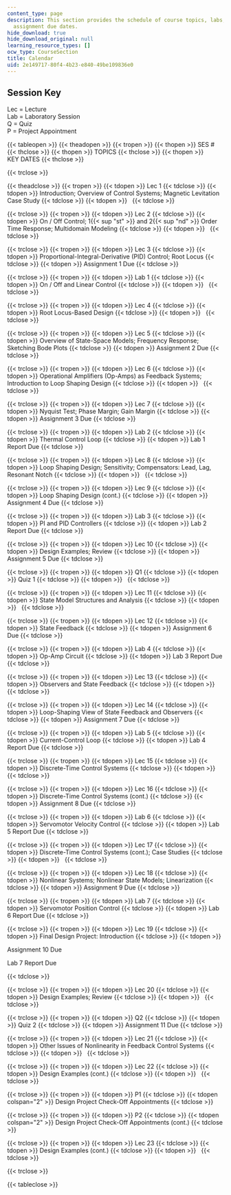 ```yaml
---
content_type: page
description: This section provides the schedule of course topics, labs, quizzes, and
  assignment due dates.
hide_download: true
hide_download_original: null
learning_resource_types: []
ocw_type: CourseSection
title: Calendar
uid: 2e149717-80f4-4b23-e840-49be109836e0
---
```


Session Key
-----------

Lec = Lecture  
Lab = Laboratory Session  
Q = Quiz  
P = Project Appointment

{{< tableopen >}}
{{< theadopen >}}
{{< tropen >}}
{{< thopen >}}
SES #
{{< thclose >}}
{{< thopen >}}
TOPICS
{{< thclose >}}
{{< thopen >}}
KEY DATES
{{< thclose >}}

{{< trclose >}}

{{< theadclose >}}
{{< tropen >}}
{{< tdopen >}}
Lec 1
{{< tdclose >}}
{{< tdopen >}}
Introduction; Overview of Control Systems; Magnetic Levitation Case Study
{{< tdclose >}}
{{< tdopen >}}
 
{{< tdclose >}}

{{< trclose >}}
{{< tropen >}}
{{< tdopen >}}
Lec 2
{{< tdclose >}}
{{< tdopen >}}
On / Off Control; 1{{< sup "st" >}} and 2{{< sup "nd" >}} Order Time Response; Multidomain Modeling
{{< tdclose >}}
{{< tdopen >}}
 
{{< tdclose >}}

{{< trclose >}}
{{< tropen >}}
{{< tdopen >}}
Lec 3
{{< tdclose >}}
{{< tdopen >}}
Proportional-Integral-Derivative (PID) Control; Root Locus
{{< tdclose >}}
{{< tdopen >}}
Assignment 1 Due
{{< tdclose >}}

{{< trclose >}}
{{< tropen >}}
{{< tdopen >}}
Lab 1
{{< tdclose >}}
{{< tdopen >}}
On / Off and Linear Control
{{< tdclose >}}
{{< tdopen >}}
 
{{< tdclose >}}

{{< trclose >}}
{{< tropen >}}
{{< tdopen >}}
Lec 4
{{< tdclose >}}
{{< tdopen >}}
Root Locus-Based Design
{{< tdclose >}}
{{< tdopen >}}
 
{{< tdclose >}}

{{< trclose >}}
{{< tropen >}}
{{< tdopen >}}
Lec 5
{{< tdclose >}}
{{< tdopen >}}
Overview of State-Space Models; Frequency Response; Sketching Bode Plots
{{< tdclose >}}
{{< tdopen >}}
Assignment 2 Due
{{< tdclose >}}

{{< trclose >}}
{{< tropen >}}
{{< tdopen >}}
Lec 6
{{< tdclose >}}
{{< tdopen >}}
Operational Amplifiers (Op-Amps) as Feedback Systems; Introduction to Loop Shaping Design
{{< tdclose >}}
{{< tdopen >}}
 
{{< tdclose >}}

{{< trclose >}}
{{< tropen >}}
{{< tdopen >}}
Lec 7
{{< tdclose >}}
{{< tdopen >}}
Nyquist Test; Phase Margin; Gain Margin
{{< tdclose >}}
{{< tdopen >}}
Assignment 3 Due
{{< tdclose >}}

{{< trclose >}}
{{< tropen >}}
{{< tdopen >}}
Lab 2
{{< tdclose >}}
{{< tdopen >}}
Thermal Control Loop
{{< tdclose >}}
{{< tdopen >}}
Lab 1 Report Due
{{< tdclose >}}

{{< trclose >}}
{{< tropen >}}
{{< tdopen >}}
Lec 8
{{< tdclose >}}
{{< tdopen >}}
Loop Shaping Design; Sensitivity; Compensators: Lead, Lag, Resonant Notch
{{< tdclose >}}
{{< tdopen >}}
 
{{< tdclose >}}

{{< trclose >}}
{{< tropen >}}
{{< tdopen >}}
Lec 9
{{< tdclose >}}
{{< tdopen >}}
Loop Shaping Design (cont.)
{{< tdclose >}}
{{< tdopen >}}
Assignment 4 Due
{{< tdclose >}}

{{< trclose >}}
{{< tropen >}}
{{< tdopen >}}
Lab 3
{{< tdclose >}}
{{< tdopen >}}
PI and PID Controllers
{{< tdclose >}}
{{< tdopen >}}
Lab 2 Report Due
{{< tdclose >}}

{{< trclose >}}
{{< tropen >}}
{{< tdopen >}}
Lec 10
{{< tdclose >}}
{{< tdopen >}}
Design Examples; Review
{{< tdclose >}}
{{< tdopen >}}
Assignment 5 Due
{{< tdclose >}}

{{< trclose >}}
{{< tropen >}}
{{< tdopen >}}
Q1
{{< tdclose >}}
{{< tdopen >}}
Quiz 1
{{< tdclose >}}
{{< tdopen >}}
 
{{< tdclose >}}

{{< trclose >}}
{{< tropen >}}
{{< tdopen >}}
Lec 11
{{< tdclose >}}
{{< tdopen >}}
State Model Structures and Analysis
{{< tdclose >}}
{{< tdopen >}}
 
{{< tdclose >}}

{{< trclose >}}
{{< tropen >}}
{{< tdopen >}}
Lec 12
{{< tdclose >}}
{{< tdopen >}}
State Feedback
{{< tdclose >}}
{{< tdopen >}}
Assignment 6 Due
{{< tdclose >}}

{{< trclose >}}
{{< tropen >}}
{{< tdopen >}}
Lab 4
{{< tdclose >}}
{{< tdopen >}}
Op-Amp Circuit
{{< tdclose >}}
{{< tdopen >}}
Lab 3 Report Due
{{< tdclose >}}

{{< trclose >}}
{{< tropen >}}
{{< tdopen >}}
Lec 13
{{< tdclose >}}
{{< tdopen >}}
Observers and State Feedback
{{< tdclose >}}
{{< tdopen >}}
 
{{< tdclose >}}

{{< trclose >}}
{{< tropen >}}
{{< tdopen >}}
Lec 14
{{< tdclose >}}
{{< tdopen >}}
Loop-Shaping View of State Feedback and Observers
{{< tdclose >}}
{{< tdopen >}}
Assignment 7 Due
{{< tdclose >}}

{{< trclose >}}
{{< tropen >}}
{{< tdopen >}}
Lab 5
{{< tdclose >}}
{{< tdopen >}}
Current-Control Loop
{{< tdclose >}}
{{< tdopen >}}
Lab 4 Report Due
{{< tdclose >}}

{{< trclose >}}
{{< tropen >}}
{{< tdopen >}}
Lec 15
{{< tdclose >}}
{{< tdopen >}}
Discrete-Time Control Systems
{{< tdclose >}}
{{< tdopen >}}
 
{{< tdclose >}}

{{< trclose >}}
{{< tropen >}}
{{< tdopen >}}
Lec 16
{{< tdclose >}}
{{< tdopen >}}
Discrete-Time Control Systems (cont.)
{{< tdclose >}}
{{< tdopen >}}
Assignment 8 Due
{{< tdclose >}}

{{< trclose >}}
{{< tropen >}}
{{< tdopen >}}
Lab 6
{{< tdclose >}}
{{< tdopen >}}
Servomotor Velocity Control
{{< tdclose >}}
{{< tdopen >}}
Lab 5 Report Due
{{< tdclose >}}

{{< trclose >}}
{{< tropen >}}
{{< tdopen >}}
Lec 17
{{< tdclose >}}
{{< tdopen >}}
Discrete-Time Control Systems (cont.); Case Studies
{{< tdclose >}}
{{< tdopen >}}
 
{{< tdclose >}}

{{< trclose >}}
{{< tropen >}}
{{< tdopen >}}
Lec 18
{{< tdclose >}}
{{< tdopen >}}
Nonlinear Systems; Nonlinear State Models; Linearization
{{< tdclose >}}
{{< tdopen >}}
Assignment 9 Due
{{< tdclose >}}

{{< trclose >}}
{{< tropen >}}
{{< tdopen >}}
Lab 7
{{< tdclose >}}
{{< tdopen >}}
Servomotor Position Control
{{< tdclose >}}
{{< tdopen >}}
Lab 6 Report Due
{{< tdclose >}}

{{< trclose >}}
{{< tropen >}}
{{< tdopen >}}
Lec 19
{{< tdclose >}}
{{< tdopen >}}
Final Design Project: Introduction
{{< tdclose >}}
{{< tdopen >}}


Assignment 10 Due

Lab 7 Report Due


{{< tdclose >}}

{{< trclose >}}
{{< tropen >}}
{{< tdopen >}}
Lec 20
{{< tdclose >}}
{{< tdopen >}}
Design Examples; Review
{{< tdclose >}}
{{< tdopen >}}
 
{{< tdclose >}}

{{< trclose >}}
{{< tropen >}}
{{< tdopen >}}
Q2
{{< tdclose >}}
{{< tdopen >}}
Quiz 2
{{< tdclose >}}
{{< tdopen >}}
Assignment 11 Due
{{< tdclose >}}

{{< trclose >}}
{{< tropen >}}
{{< tdopen >}}
Lec 21
{{< tdclose >}}
{{< tdopen >}}
Other Issues of Nonlinearity in Feedback Control Systems
{{< tdclose >}}
{{< tdopen >}}
 
{{< tdclose >}}

{{< trclose >}}
{{< tropen >}}
{{< tdopen >}}
Lec 22
{{< tdclose >}}
{{< tdopen >}}
Design Examples (cont.)
{{< tdclose >}}
{{< tdopen >}}
 
{{< tdclose >}}

{{< trclose >}}
{{< tropen >}}
{{< tdopen >}}
P1
{{< tdclose >}}
{{< tdopen colspan="2" >}}
Design Project Check-Off Appointments
{{< tdclose >}}

{{< trclose >}}
{{< tropen >}}
{{< tdopen >}}
P2
{{< tdclose >}}
{{< tdopen colspan="2" >}}
Design Project Check-Off Appointments (cont.)
{{< tdclose >}}

{{< trclose >}}
{{< tropen >}}
{{< tdopen >}}
Lec 23
{{< tdclose >}}
{{< tdopen >}}
Design Examples (cont.)
{{< tdclose >}}
{{< tdopen >}}
 
{{< tdclose >}}

{{< trclose >}}

{{< tableclose >}}